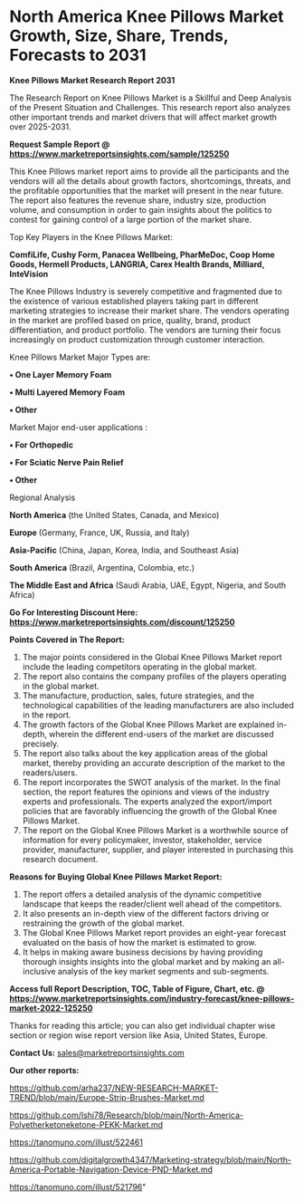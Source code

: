 # North America Knee Pillows Market Growth, Size, Share, Trends, Forecasts to 2031

<strong>Knee Pillows Market Research Report 2031</strong>

The Research Report on Knee Pillows Market is a Skillful and Deep Analysis of the Present Situation and Challenges. This research report also analyzes other important trends and market drivers that will affect market growth over 2025-2031.

<strong>Request Sample Report @ <a href=https://www.marketreportsinsights.com/sample/125250>https://www.marketreportsinsights.com/sample/125250</a></strong>

This Knee Pillows market report aims to provide all the participants and the vendors will all the details about growth factors, shortcomings, threats, and the profitable opportunities that the market will present in the near future. The report also features the revenue share, industry size, production volume, and consumption in order to gain insights about the politics to contest for gaining control of a large portion of the market share.

Top Key Players in the Knee Pillows Market:

<strong>ComfiLife, Cushy Form, Panacea Wellbeing, PharMeDoc, Coop Home Goods, Hermell Products, LANGRIA, Carex Health Brands, Milliard, InteVision</strong>

The Knee Pillows Industry is severely competitive and fragmented due to the existence of various established players taking part in different marketing strategies to increase their market share. The vendors operating in the market are profiled based on price, quality, brand, product differentiation, and product portfolio. The vendors are turning their focus increasingly on product customization through customer interaction.

Knee Pillows Market Major Types are:

<strong>• One Layer Memory Foam

• Multi Layered Memory Foam

• Other</strong>

Market Major end-user applications :

<strong>• For Orthopedic

• For Sciatic Nerve Pain Relief

• Other</strong>

Regional Analysis

</u><strong><b>North America</b></strong> (the United States, Canada, and Mexico)

<strong><b>Europe </b></strong>(Germany, France, UK, Russia, and Italy)

<strong><b>Asia-Pacific</b></strong> (China, Japan, Korea, India, and Southeast Asia)

<strong><b>South America</b></strong> (Brazil, Argentina, Colombia, etc.)

<strong><b>The Middle East and Africa</b></strong> (Saudi Arabia, UAE, Egypt, Nigeria, and South Africa)

<strong>Go For Interesting Discount Here: <a href=https://www.marketreportsinsights.com/discount/125250>https://www.marketreportsinsights.com/discount/125250</a></strong>

<strong>Points Covered in The Report:</strong>
<ol>
  <li>The major points considered in the Global Knee Pillows Market report include the leading competitors operating in the global market.</li>
  <li>The report also contains the company profiles of the players operating in the global market.</li>
  <li>The manufacture, production, sales, future strategies, and the technological capabilities of the leading manufacturers are also included in the report.</li>
  <li>The growth factors of the Global Knee Pillows Market are explained in-depth, wherein the different end-users of the market are discussed precisely.</li>
  <li>The report also talks about the key application areas of the global market, thereby providing an accurate description of the market to the readers/users.</li>
  <li>The report incorporates the SWOT analysis of the market. In the final section, the report features the opinions and views of the industry experts and professionals. The experts analyzed the export/import policies that are favorably influencing the growth of the Global Knee Pillows Market.</li>
  <li>The report on the Global Knee Pillows Market is a worthwhile source of information for every policymaker, investor, stakeholder, service provider, manufacturer, supplier, and player interested in purchasing this research document.</li>
</ol>
<strong>Reasons for Buying Global Knee Pillows Market Report:</strong>

<ol>
  <li>The report offers a detailed analysis of the dynamic competitive landscape that keeps the reader/client well ahead of the competitors.</li>
  <li>It also presents an in-depth view of the different factors driving or restraining the growth of the global market.</li>
  <li>The Global Knee Pillows Market report provides an eight-year forecast evaluated on the basis of how the market is estimated to grow.</li>
  <li>It helps in making aware business decisions by having providing thorough insights insights into the global market and by making an all-inclusive analysis of the key market segments and sub-segments.</li>
</ol>
<strong>Access full Report Description, TOC, Table of Figure, Chart, etc. @ <a href=https://www.marketreportsinsights.com/industry-forecast/knee-pillows-market-2022-125250>https://www.marketreportsinsights.com/industry-forecast/knee-pillows-market-2022-125250</a></strong>


Thanks for reading this article; you can also get individual chapter wise section or region wise report version like Asia, United States, Europe.

<strong>Contact Us:</strong>
sales@marketreportsinsights.com

<strong>Our other reports:</strong>

<a href=https://github.com/arha237/NEW-RESEARCH-MARKET-TREND/blob/main/Europe-Strip-Brushes-Market.md>https://github.com/arha237/NEW-RESEARCH-MARKET-TREND/blob/main/Europe-Strip-Brushes-Market.md</a>

<a href=https://github.com/Ishi78/Research/blob/main/North-America-Polyetherketoneketone-PEKK-Market.md>https://github.com/Ishi78/Research/blob/main/North-America-Polyetherketoneketone-PEKK-Market.md</a>

<a href=https://tanomuno.com/illust/522461>https://tanomuno.com/illust/522461</a>

<a href=https://github.com/digitalgrowth4347/Marketing-strategy/blob/main/North-America-Portable-Navigation-Device-PND-Market.md>https://github.com/digitalgrowth4347/Marketing-strategy/blob/main/North-America-Portable-Navigation-Device-PND-Market.md</a>

<a href=https://tanomuno.com/illust/521796>https://tanomuno.com/illust/521796</a>"
